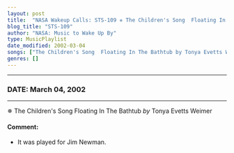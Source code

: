 ```yaml
---
layout: post
title:  "NASA Wakeup Calls: STS-109 ✵ The Children's Song  Floating In The Bathtub by Tonya Evetts Weimer ✫ March 04, 2002"
blog_title: "STS-109"
author: "NASA: Music to Wake Up By"
type: MusicPlaylist
date_modified: 2002-03-04
songs: ["The Children's Song  Floating In The Bathtub by Tonya Evetts Weimer"]
genres: []
---
```


----
### DATE: March 04, 2002
----
✵ The Children's Song  Floating In The Bathtub *by* Tonya Evetts Weimer  

#### Comment:
* It was played for Jim  Newman.



<br/>
<center>
	<a target="_blank"
	   href="https://twitter.com/intent/tweet?hashtags=Space,NASA,Playlist,NASAWakeupCalls,SpaceProgram&text=🚀 {{ page.author}}, '{{ page.songs.first }}' {{ page.title }}, {{ site.url }}{{ page.url }}&via=nasawakeupcalls"><i class="fab fa-twitter" title="Tweet this page" alt="Tweet this page" style="font-size: 1.3em;"></i></a>
	&nbsp; 	<i class="fas fa-user-astronaut" style="font-size: 1.5em;"></i> &nbsp;
    <a id="custom_amazon_link"
       type="amzn" search="#"
       category="popular music">
    <i class="fab fa-amazon" style="font-size: 1.3em;"></i></a>
</center>

<!-- Randomly resolve an individual entry from a song array -->
<script src="/assets/javascript/seedrandom.min.js"></script>
<script>
  var wake_me_up = ["The Children's Song  Floating In The Bathtub by Tonya Evetts Weimer"];
  var prng = new Math.seedrandom();
  function randomSong() {
    song = wake_me_up[Math.floor(Math.random() * wake_me_up.length)];
    var amazon_link = document.getElementById("custom_amazon_link");
    amazon_link.setAttribute("search", song);
  }
  window.onload = randomSong();
</script>
